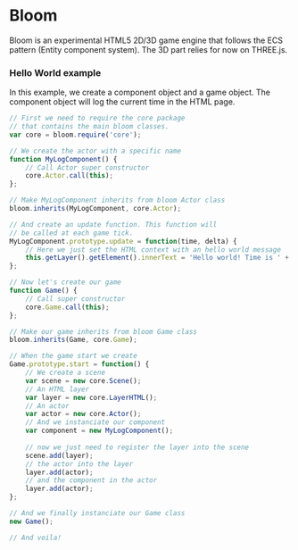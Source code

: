 # Bloom

Bloom is an experimental HTML5 2D/3D game engine that follows the ECS pattern (Entity component system). The 3D part relies for now on THREE.js.

### Hello World example

In this example, we create a component object and a game object. The component object will log the current time in the HTML page.  

```js
// First we need to require the core package
// that contains the main bloom classes.
var core = bloom.require('core');

// We create the actor with a specific name
function MyLogComponent() {
    // Call Actor super constructor
    core.Actor.call(this);
};

// Make MyLogComponent inherits from bloom Actor class
bloom.inherits(MyLogComponent, core.Actor);

// And create an update function. This function will 
// be called at each game tick. 
MyLogComponent.prototype.update = function(time, delta) {
    // Here we just set the HTML context with an hello world message
    this.getLayer().getElement().innerText = 'Hello world! Time is ' + time;
};

// Now let's create our game
function Game() {
    // Call super constructor
    core.Game.call(this);    
};

// Make our game inherits from bloom Game class
bloom.inherits(Game, core.Game);

// When the game start we create
Game.prototype.start = function() {
    // We create a scene
    var scene = new core.Scene();
    // An HTML layer 
    var layer = new core.LayerHTML();
    // An actor
    var actor = new core.Actor();
    // And we instanciate our component
    var component = new MyLogComponent();
    
    // now we just need to register the layer into the scene
    scene.add(layer);
    // the actor into the layer
    layer.add(actor);
    // and the component in the actor
    layer.add(actor);
};

// And we finally instanciate our Game class
new Game();

// And voila!

```
